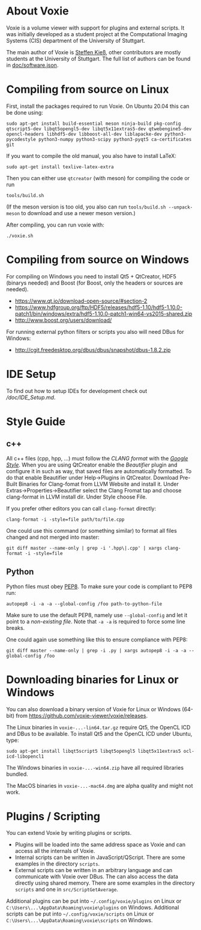 About Voxie
===========

Voxie is a volume viewer with support for plugins and external scripts.
It was initially developed as a student project at the Computational Imaging
Systems (CIS) department of the University of Stuttgart.

The main author of Voxie is
[Steffen Kieß](mailto:steffen.kiess@cis.iti.uni-stuttgart.de), other
contributors are mostly students at the University of Stuttgart. The full
list of authors can be found in [doc/software.json](doc/software.json).

Compiling from source on Linux
==============================

First, install the packages required to run Voxie. On Ubuntu 20.04 this can be done using:

    sudo apt-get install build-essential meson ninja-build pkg-config qtscript5-dev libqt5opengl5-dev libqt5x11extras5-dev qtwebengine5-dev opencl-headers libhdf5-dev libboost-all-dev liblapacke-dev python3-pycodestyle python3-numpy python3-scipy python3-pyqt5 ca-certificates git

If you want to compile the old manual, you also have to install LaTeX:

    sudo apt-get install texlive-latex-extra

Then you can either use `qtcreator` (with meson) for compiling the code or run

    tools/build.sh

(If the meson version is too old, you also can run `tools/build.sh --unpack-meson` to download and use a newer meson version.)

After compiling, you can run voxie with:

    ./voxie.sh

Compiling from source on Windows
================================

For compiling on Windows you need to install Qt5 + QtCreator, HDF5 (binarys
needed) and Boost (for Boost, only the headers or sources are needed).

* <https://www.qt.io/download-open-source/#section-2>
* <https://www.hdfgroup.org/ftp/HDF5/releases/hdf5-1.10/hdf5-1.10.0-patch1/bin/windows/extra/hdf5-1.10.0-patch1-win64-vs2015-shared.zip>
* <http://www.boost.org/users/download/>

For running external python filters or scripts you also will need DBus for
Windows:

* <http://cgit.freedesktop.org/dbus/dbus/snapshot/dbus-1.8.2.zip>

IDE Setup
=========

To find out how to setup IDEs for development check out */doc/IDE_Setup.md*.

Style Guide
===========

## c++

All c++ files (cpp, hpp, ...) must follow the *CLANG format* with the [*Google Style*](https://google.github.io/styleguide/cppguide.html).
When you are using QtCreator enable the *Beautifier* plugin and configure it in such as way, that saved files are automatically formatted.
To do that enable Beautifier under Help->Plugins in QtCreator. Download Pre-Built Binaries for Clang-fomat from LLVM Website and install it.
Under Extras->Properties->Beautifier select the Clang Fromat tap and choose clang-format in LLVM install dir. Under Style choose File.

If you prefer other editors you can call `clang-format` directly:

    clang-format -i -style=file path/to/file.cpp

One could use this command (or something similar) to format all files changed and not merged into master:

    git diff master --name-only | grep -i '.hpp\|.cpp' | xargs clang-format -i -style=file

## Python

Python files must obey [PEP8](https://www.python.org/dev/peps/pep-0008/). To make sure your code is compliant to PEP8 run:

    autopep8 -i -a -a --global-config /foo path-to-python-file

Make sure to use the default PEP8, namely use `--global-config` and let it point to a *non-existing file*. Note that `-a -a` is required to force some line breaks.

One could again use something like this to ensure compliance with PEP8:

    git diff master --name-only | grep -i .py | xargs autopep8 -i -a -a --global-config /foo

Downloading binaries for Linux or Windows
=========================================

You can also download a binary version of Voxie for Linux or Windows (64-bit)
from <https://github.com/voxie-viewer/voxie/releases>.

The Linux binaries in `voxie-...-lin64.tar.gz` require Qt5, the OpenCL ICD and
DBus to be available. To install Qt5 and the OpenCL ICD under Ubuntu, type:

    sudo apt-get install libqt5script5 libqt5opengl5 libqt5x11extras5 ocl-icd-libopencl1

The Windows binaries in `voxie-...-win64.zip` have all required libraries
bundled.

The MacOS binaries in `voxie-...-mac64.dmg` are alpha quality and might not
work.

Plugins / Scripting
===================

You can extend Voxie by writing plugins or scripts.

* Plugins will be loaded into the same address space as Voxie and can access
  all the internals of Voxie.
* Internal scripts can be written in JavaScript/QScript. There are some examples
  in the directory `scripts`.
* External scripts can be written in an arbitrary language and can communicate
  with Voxie over DBus. The can also access the data directly using shared
  memory. There are some examples in the directory `scripts` and one in
  `src/ScriptGetAverage`.

Additional plugins can be put into `~/.config/voxie/plugins` on Linux or
`C:\Users\...\AppData\Roaming\voxie\plugins` on Windows.
Additional scripts can be put into `~/.config/voxie/scripts` on Linux or
`C:\Users\...\AppData\Roaming\voxie\scripts` on Windows.
